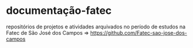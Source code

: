 # documentação-fatec
repositórios de projetos e atividades arquivados no período de estudos na Fatec de São José dos Campos => https://github.com/Fatec-sao-jose-dos-campos
